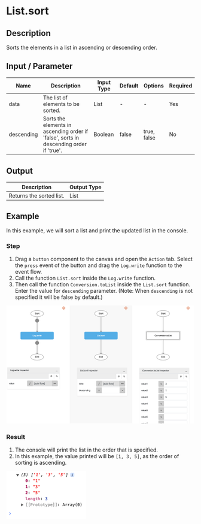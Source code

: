 # List.sort

## Description

Sorts the elements in a list in ascending or descending order.

## Input / Parameter

| Name | Description | Input Type | Default | Options | Required |
| ------ | ------ | ------ | ------ | ------ | ------ |
| data | The list of elements to be sorted. | List | - | - | Yes |
| descending | Sorts the elements in ascending order if 'false', sorts in descending order if 'true'. | Boolean | false | true, false | No |

## Output

| Description | Output Type |
| ------ | ------ |
| Returns the sorted list. | List |

## Example

In this example, we will sort a list and print the updated list in the console.

### Step

1. Drag a `button` component to the canvas and open the `Action` tab. Select the `press` event of the button and drag the `Log.write` function to the event flow.
2. Call the function `List.sort` inside the `Log.write` function.
3. Then call the function `Conversion.toList` inside the `List.sort` function. Enter the value for `descending` parameter. (Note: When `descending` is not specified it will be false by default.)

![](./sort-step-1.png)

### Result

1. The console will print the list in the order that is specified.
2. In this example, the value printed will be `[1, 3, 5]`, as the order of sorting is ascending.

![](./sort-result-1.png)